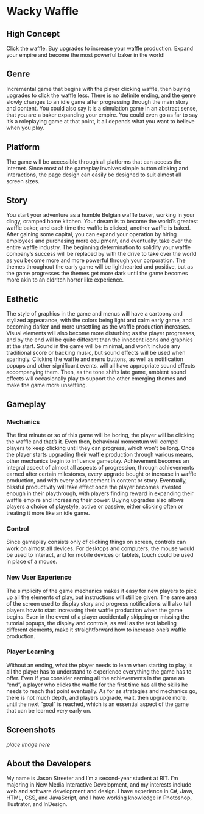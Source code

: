 # Wacky Waffle
## High Concept
Click the waffle. Buy upgrades to increase your waffle production. Expand your empire and become the most powerful baker in the world!
## Genre
Incremental game that begins with the player clicking waffle, then buying upgrades to click the waffle less. There is no definite ending, and the genre slowly changes to an idle game after progressing through the main story and content. You could also say it is a simulation game in an abstract sense, that you are a baker expanding your empire. You could even go as far to say it’s a roleplaying game at that point, it all depends what you want to believe when you play.
## Platform
The game will be accessible through all platforms that can access the internet. Since most of the gameplay involves simple button clicking and interactions, the page design can easily be designed to suit almost all screen sizes.
## Story
You start your adventure as a humble Belgian waffle baker, working in your dingy, cramped home kitchen. Your dream is to become the world’s greatest waffle baker, and each time the waffle is clicked, another waffle is baked. After gaining some capital, you can expand your operation by hiring employees and purchasing more equipment, and eventually, take over the entire waffle industry.  The beginning determination to solidify your waffle company’s success will be replaced by with the drive to take over the world as you become more and more powerful through your corporation. The themes throughout the early game will be lighthearted and positive, but as the game progresses the themes get more dark until the game becomes more akin to an eldritch horror like experience.
## Esthetic
The style of graphics in the game and menus will have a cartoony and stylized appearance, with the colors being light and calm early game, and becoming darker and more unsettling as the waffle production increases. Visual elements will also become more disturbing as the player progresses, and by the end will be quite different than the innocent icons and graphics at the start. Sound in the game will be minimal, and won’t include any traditional score or backing music, but sound effects will be used when sparingly. Clicking the waffle and menu buttons, as well as notification popups and other significant events, will all have appropriate sound effects accompanying them. Then, as the tone shifts late game, ambient sound effects will occasionally play to support the other emerging themes and make the game more unsettling.
## Gameplay
### Mechanics
The first minute or so of this game will be boring, the player will be clicking the waffle and that’s it. Even then, behavioral momentum will compel players to keep clicking until they can progress, which won’t be long. Once the player starts upgrading their waffle production through various means, other mechanics begin to influence gameplay. Achievement becomes an integral aspect of almost all aspects of progression, through achievements earned after certain milestones, every upgrade bought or increase in waffle production, and with every advancement in content or story. Eventually, blissful productivity will take effect once the player becomes invested enough in their playthrough, with players finding reward in expanding their waffle empire and increasing their power. Buying upgrades also allows players a choice of playstyle, active or passive, either clicking often or treating it more like an idle game.
### Control
Since gameplay consists only of clicking things on screen, controls can work on almost all devices. For desktops and computers, the mouse would be used to interact, and for mobile devices or tablets, touch could be used in place of a mouse.
### New User Experience
The simplicity of the game mechanics makes it easy for new players to pick up all the elements of play, but instructions will still be given. The same area of the screen used to display story and progress notifications will also tell players how to start increasing their waffle production when the game begins. Even in the event of a player accidentally skipping or missing the tutorial popups, the display and controls, as well as the text labeling different elements, make it straightforward how to increase one’s waffle production.
### Player Learning
Without an ending, what the player needs to learn when starting to play, is all the player has to understand to experience everything the game has to offer. Even if you consider earning all the achievements in the game an “end”, a player who clicks the waffle for the first time has all the skills he needs to reach that point eventually. As for as strategies and mechanics go, there is not much depth, and players upgrade, wait, then upgrade more, until the next “goal” is reached, which is an essential aspect of the game that can be learned very early on.
## Screenshots
*place image here*
## About the Developers
My name is Jason Streeter and I’m a second-year student at RIT. I’m majoring in New Media Interactive Development, and my interests include web and software development and design. I have experience in C#, Java, HTML, CSS, and JavaScript, and I have working knowledge in Photoshop, Illustrator, and InDesign.